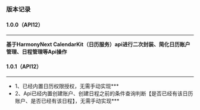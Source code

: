 ### 版本记录
#### 1.0.0（API12）
___
**基于HarmonyNext CalendarKit（日历服务）api进行二次封装、简化日历账户管理、日程管理等Api操作**


#### 1.0.1（API12）
___
* 1、已经内置日历权限授权，无需手动实现***
* 2、Api已经内置创建账户、创建日程之前的条件查询判断【是否已经有该日历账户、是否已经有该日程】，无需手动实现***
